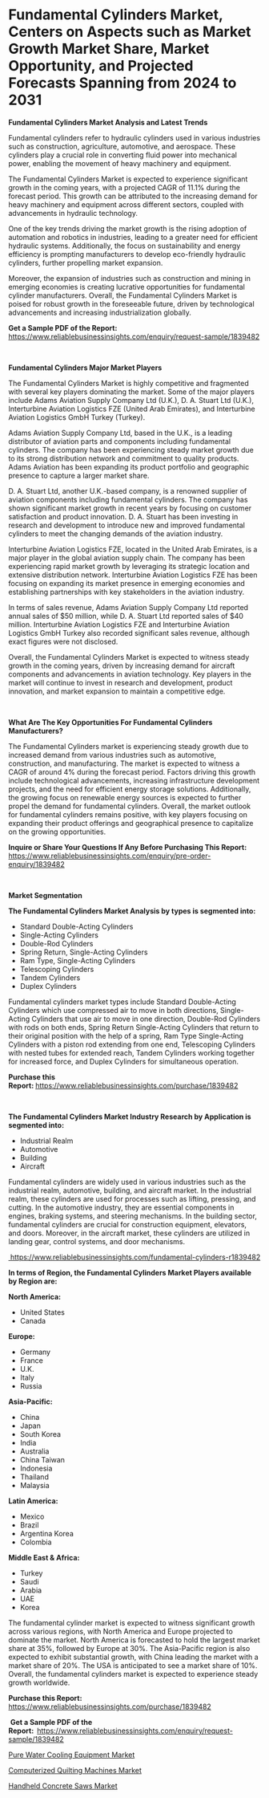 <p><h1>Fundamental Cylinders Market, Centers on Aspects such as Market Growth Market Share, Market Opportunity, and Projected Forecasts Spanning from 2024 to 2031</h1></p><p><strong>Fundamental Cylinders Market Analysis and Latest Trends</strong></p>
<p><p>Fundamental cylinders refer to hydraulic cylinders used in various industries such as construction, agriculture, automotive, and aerospace. These cylinders play a crucial role in converting fluid power into mechanical power, enabling the movement of heavy machinery and equipment.</p><p>The Fundamental Cylinders Market is expected to experience significant growth in the coming years, with a projected CAGR of 11.1% during the forecast period. This growth can be attributed to the increasing demand for heavy machinery and equipment across different sectors, coupled with advancements in hydraulic technology.</p><p>One of the key trends driving the market growth is the rising adoption of automation and robotics in industries, leading to a greater need for efficient hydraulic systems. Additionally, the focus on sustainability and energy efficiency is prompting manufacturers to develop eco-friendly hydraulic cylinders, further propelling market expansion.</p><p>Moreover, the expansion of industries such as construction and mining in emerging economies is creating lucrative opportunities for fundamental cylinder manufacturers. Overall, the Fundamental Cylinders Market is poised for robust growth in the foreseeable future, driven by technological advancements and increasing industrialization globally.</p></p>
<p><strong>Get a Sample PDF of the Report:&nbsp;</strong> <a href="https://www.reliablebusinessinsights.com/enquiry/request-sample/1839482">https://www.reliablebusinessinsights.com/enquiry/request-sample/1839482</a></p>
<p>&nbsp;</p>
<p><strong>Fundamental Cylinders Major Market Players</strong></p>
<p><p>The Fundamental Cylinders Market is highly competitive and fragmented with several key players dominating the market. Some of the major players include Adams Aviation Supply Company Ltd (U.K.), D. A. Stuart Ltd (U.K.), Interturbine Aviation Logistics FZE (United Arab Emirates), and Interturbine Aviation Logistics GmbH Turkey (Turkey).</p><p>Adams Aviation Supply Company Ltd, based in the U.K., is a leading distributor of aviation parts and components including fundamental cylinders. The company has been experiencing steady market growth due to its strong distribution network and commitment to quality products. Adams Aviation has been expanding its product portfolio and geographic presence to capture a larger market share.</p><p>D. A. Stuart Ltd, another U.K.-based company, is a renowned supplier of aviation components including fundamental cylinders. The company has shown significant market growth in recent years by focusing on customer satisfaction and product innovation. D. A. Stuart has been investing in research and development to introduce new and improved fundamental cylinders to meet the changing demands of the aviation industry.</p><p>Interturbine Aviation Logistics FZE, located in the United Arab Emirates, is a major player in the global aviation supply chain. The company has been experiencing rapid market growth by leveraging its strategic location and extensive distribution network. Interturbine Aviation Logistics FZE has been focusing on expanding its market presence in emerging economies and establishing partnerships with key stakeholders in the aviation industry.</p><p>In terms of sales revenue, Adams Aviation Supply Company Ltd reported annual sales of $50 million, while D. A. Stuart Ltd reported sales of $40 million. Interturbine Aviation Logistics FZE and Interturbine Aviation Logistics GmbH Turkey also recorded significant sales revenue, although exact figures were not disclosed.</p><p>Overall, the Fundamental Cylinders Market is expected to witness steady growth in the coming years, driven by increasing demand for aircraft components and advancements in aviation technology. Key players in the market will continue to invest in research and development, product innovation, and market expansion to maintain a competitive edge.</p></p>
<p>&nbsp;</p>
<p><strong>What Are The Key Opportunities For Fundamental Cylinders Manufacturers?</strong></p>
<p><p>The Fundamental Cylinders market is experiencing steady growth due to increased demand from various industries such as automotive, construction, and manufacturing. The market is expected to witness a CAGR of around 4% during the forecast period. Factors driving this growth include technological advancements, increasing infrastructure development projects, and the need for efficient energy storage solutions. Additionally, the growing focus on renewable energy sources is expected to further propel the demand for fundamental cylinders. Overall, the market outlook for fundamental cylinders remains positive, with key players focusing on expanding their product offerings and geographical presence to capitalize on the growing opportunities.</p></p>
<p><strong>Inquire or Share Your Questions If Any Before Purchasing This Report:</strong> <a href="https://www.reliablebusinessinsights.com/enquiry/pre-order-enquiry/1839482">https://www.reliablebusinessinsights.com/enquiry/pre-order-enquiry/1839482</a></p>
<p>&nbsp;</p>
<p><strong>Market Segmentation</strong></p>
<p><strong>The Fundamental Cylinders Market Analysis by types is segmented into:</strong></p>
<p><ul><li>Standard Double-Acting Cylinders</li><li>Single-Acting Cylinders</li><li>Double-Rod Cylinders</li><li>Spring Return, Single-Acting Cylinders</li><li>Ram Type, Single-Acting Cylinders</li><li>Telescoping Cylinders</li><li>Tandem Cylinders</li><li>Duplex Cylinders</li></ul></p>
<p><p>Fundamental cylinders market types include Standard Double-Acting Cylinders which use compressed air to move in both directions, Single-Acting Cylinders that use air to move in one direction, Double-Rod Cylinders with rods on both ends, Spring Return Single-Acting Cylinders that return to their original position with the help of a spring, Ram Type Single-Acting Cylinders with a piston rod extending from one end, Telescoping Cylinders with nested tubes for extended reach, Tandem Cylinders working together for increased force, and Duplex Cylinders for simultaneous operation.</p></p>
<p><strong>Purchase this Report:&nbsp;</strong><a href="https://www.reliablebusinessinsights.com/purchase/1839482">https://www.reliablebusinessinsights.com/purchase/1839482</a></p>
<p>&nbsp;</p>
<p><strong>The Fundamental Cylinders Market Industry Research by Application is segmented into:</strong></p>
<p><ul><li>Industrial Realm</li><li>Automotive</li><li>Building</li><li>Aircraft</li></ul></p>
<p><p>Fundamental cylinders are widely used in various industries such as the industrial realm, automotive, building, and aircraft market. In the industrial realm, these cylinders are used for processes such as lifting, pressing, and cutting. In the automotive industry, they are essential components in engines, braking systems, and steering mechanisms. In the building sector, fundamental cylinders are crucial for construction equipment, elevators, and doors. Moreover, in the aircraft market, these cylinders are utilized in landing gear, control systems, and door mechanisms.</p></p>
<p><a href="https://www.reliablebusinessinsights.com/fundamental-cylinders-r1839482">&nbsp;https://www.reliablebusinessinsights.com/fundamental-cylinders-r1839482</a></p>
<p><strong>In terms of Region, the Fundamental Cylinders Market Players available by Region are:</strong></p>
<p>
    <p> <strong> North America: </strong>
        <ul>
            <li>United States</li>
            <li>Canada</li>
        </ul>
        </p> 
    <p> <strong> Europe: </strong>
        <ul>
            <li>Germany</li>
            <li>France</li>
            <li>U.K.</li>
            <li>Italy</li>
            <li>Russia</li>
        </ul>
        </p> 
    <p> <strong> Asia-Pacific: </strong>
        <ul>
            <li>China</li>
            <li>Japan</li>
            <li>South Korea</li>
            <li>India</li>
            <li>Australia</li>
            <li>China Taiwan</li>
            <li>Indonesia</li>
            <li>Thailand</li>
            <li>Malaysia</li>
        </ul>
        </p> 
    <p> <strong> Latin America: </strong>
        <ul>
            <li>Mexico</li>
            <li>Brazil</li>
            <li>Argentina Korea</li>
            <li>Colombia</li>
        </ul>
        </p> 
    <p> <strong> Middle East & Africa: </strong>
        <ul>
            <li>Turkey</li>
            <li>Saudi</li>
            <li>Arabia</li>
            <li>UAE</li>
            <li>Korea</li>
        </ul>
    </p>
    </p>
<p><p>The fundamental cylinder market is expected to witness significant growth across various regions, with North America and Europe projected to dominate the market. North America is forecasted to hold the largest market share at 35%, followed by Europe at 30%. The Asia-Pacific region is also expected to exhibit substantial growth, with China leading the market with a market share of 20%. The USA is anticipated to see a market share of 10%. Overall, the fundamental cylinders market is expected to experience steady growth worldwide.</p></p>
<p><strong>Purchase this Report: </strong><a href="https://www.reliablebusinessinsights.com/purchase/1839482">https://www.reliablebusinessinsights.com/purchase/1839482</a></p>
<p>&nbsp;<strong>Get a Sample PDF of the Report:&nbsp;&nbsp;</strong><a href="https://www.reliablebusinessinsights.com/enquiry/request-sample/1839482">https://www.reliablebusinessinsights.com/enquiry/request-sample/1839482</a></p>
<p><strong></strong></p>
<p><p><a href="https://view.publitas.com/reportprime-1/global-pure-water-cooling-equipment-market-trends-insights-into-growth-opportunities-and-challenges-forecasted-from-2024-to-2031/">Pure Water Cooling Equipment Market</a></p><p><a href="https://github.com/cameroneffertz/Market-Research-Report-List-1/blob/main/computerized-quilting-machines-market.md">Computerized Quilting Machines Market</a></p><p><a href="https://github.com/shahriarnajimjoy333/Market-Research-Report-List-1/blob/main/handheld-concrete-saws-market.md">Handheld Concrete Saws Market</a></p></p>
